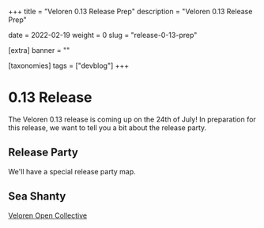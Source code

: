 +++
title = "Veloren 0.13 Release Prep"
description = "Veloren 0.13 Release Prep"

date = 2022-02-19
weight = 0
slug = "release-0-13-prep"

[extra]
banner = ""

[taxonomies]
tags = ["devblog"]
+++

# 0.13 Release

The Veloren 0.13 release is coming up on the 24th of July! In preparation for
this release, we want to tell you a bit about the release party.

## Release Party

We'll have a special release party map.

## Sea Shanty

[Veloren Open Collective](https://opencollective.com/veloren)
